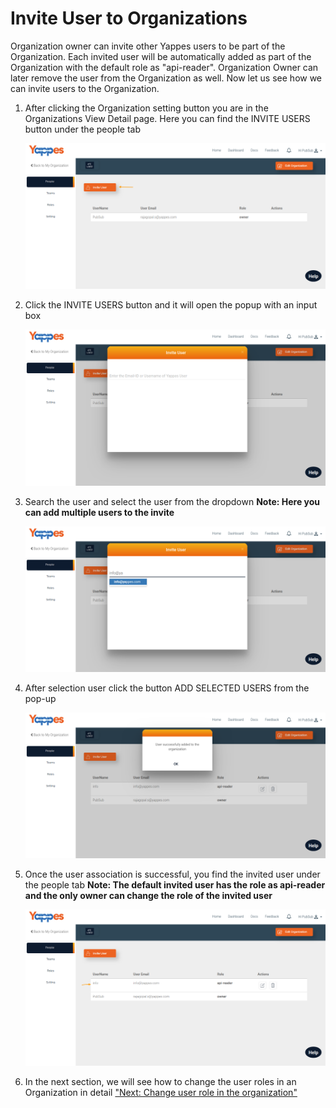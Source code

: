 Invite User to Organizations
============================

Organization owner can invite other Yappes users to be part of the
Organization. Each invited user will be automatically added as part of
the Organization with the default role as "api-reader". Organization
Owner can later remove the user from the Organization as well. Now let
us see how we can invite users to the Organization.

1.  After clicking the Organization setting button you are in the
    Organizations View Detail page. Here you can find the INVITE USERS
    button under the people tab

    ![](images/dashboard/organization/users_add_01.png)

2.  Click the INVITE USERS button and it will open the popup with an
    input box

    ![](images/dashboard/organization/users_add_02.png)

3.  Search the user and select the user from the dropdown **Note: Here
    you can add multiple users to the invite**

    ![](images/dashboard/organization/users_add_03.png)

4.  After selection user click the button ADD SELECTED USERS from the
    pop-up

    ![](images/dashboard/organization/users_add_04.png)

5.  Once the user association is successful, you find the invited user
    under the people tab **Note: The default invited user has the role
    as api-reader and the only owner can change the role of the invited
    user**

    ![](images/dashboard/organization/users_add_05.png)

6.  In the next section, we will see how to change the user roles in an
    Organization in detail ["Next: Change user role in the
    organization"](organizations_user_roles.md)